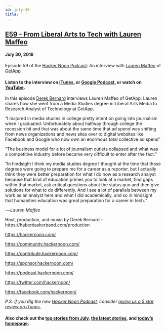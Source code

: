 ```yaml
---
id: july-30
title: ' '
---
```


<h2><a href="https://podcast.hackernoon.com/e/e59-breaking-into-tech-with-a-background-in-liberal-arts-with-lauren-maffeo/">E59 - From Liberal Arts to Tech with Lauren Maffeo</a></h2>
<h4>July 30, 2019</h4>

<p>Episode 59 of the <a href="https://podcast.hackernoon.com/">Hacker Noon Podcast</a>: An interview with <a href="https://hackernoon.com/@lauren-maffeo">Lauren Maffeo</a> of <a href="https://www.getapp.com/">GetApp</a></p>


<h4><strong>Listen to the interview on <a href="https://itunes.apple.com/us/podcast/product-iteration-with-hacker-noon-interim-cto-dane-lyons/id1436233955?i=1000421970409&mt=2">iTunes</a>, or <a href="https://play.google.com/music/m/Dfuna5a4pzsmjr76bxabkxdrhim?t=Product_Iteration_with_Hacker_Noon_Interim_CTO_Dane_Lyons-Hacker_Noon_Podcast">Google Podcast</a>, or watch on <a href="https://www.youtube.com/channel/UChu5YILgrOYOfkfRlTB-D-g">YouTube</a>.</strong></h4>


<p>
In this episode <a href="http://www.haberdasherband.com/">Derek Bernard</a> interviews Lauren Maffeo of GetApp.  Lauren shares how she went from a Media Studies degree in Liberal Arts Media to Research Analyst of Technology at GetApp. 
</p>
“I majored in media studies in college pretty intent on going into journalism when I graduated. Unfortunately about halfway through college the recession hit and that was about the same time that ad spend was shifting from news organizations and news sites over to digital websites like Facebook and Google who now own an enormous total collective ad spend”
<p>
“The business model for a lot of journalism outlets collapsed and what was a competitive industry before became very difficult to enter after the fact.”
</p>
"In hindsight I think my media studies degree I thought at the time that those degrees were going to prepare me for a career as a reporter, but I actually think they were better preparation for what I do now as a research analyst because that kind of education primes you to look at a market, find gaps within that market, ask critical questions about the status quo and then give solutions for what to do differently. And I see a lot of parallels between my work as an analyst here and what I did academically, and so in hindsight that humanities education was great preparation for a career in tech.<em>”</em>
<p>
<em> —<strong> </strong>Lauren Maffeo</em>
</p>
Host, production, and music by Derek Bernard - <a href="https://haberdasherband.com/production">https://haberdasherband.com/production</a>
<p>
<a href="https://hackernoon.com/">https://hackernoon.com/</a> 
</p>
<a href="https://community.hackernoon.com/">https://community.hackernoon.com/</a> 
<p>
<a href="https://contribute.hackernoon.com/">https://contribute.hackernoon.com/</a> 
</p>
<a href="https://sponsor.hackernoon.com/">https://sponsor.hackernoon.com/</a> 
<p>
<a href="https://podcast.hackernoon.com/">https://podcast.hackernoon.com/</a> 
</p>
<a href="https://twitter.com/hackernoon/">https://twitter.com/hackernoon/</a> 
<p>
<a href="https://facebook.com/hackernoon/">https://facebook.com/hackernoon/</a> 
</p>
<em>P.S. If you dig the new <a href="https://podcast.hackernoon.com/">Hacker Noon Podcast</a>, consider <a href="https://itunes.apple.com/us/podcast/the-hacker-noon-podcast/id1436233955?mt=2">giving us a 5 star review on iTunes.</a></em>
<h4>Also check out the <a href="https://hackernoon.com/archive/2019/07">top stories from July</a>,<strong> </strong><a href="https://hackernoon.com/latest-tech-stories/home">the latest stories</a>, and <a href="http://hackernoon.com/">today’s homepage</a>.</h4>
